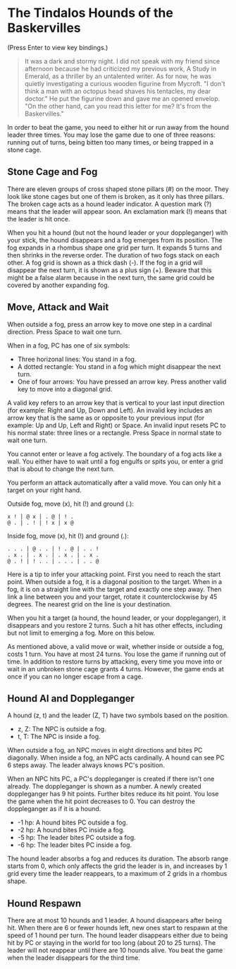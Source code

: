 # The Tindalos Hounds of the Baskervilles

(Press Enter to view key bindings.)

> It was a dark and stormy night. I did not speak with my friend since afternoon because he had criticized my previous work, A Study in Emerald, as a thriller by an untalented writer. As for now, he was quietly investigating a curious wooden figurine from Mycroft. "I don't think a man with an octopus head shaves his tentacles, my dear doctor." He put the figurine down and gave me an opened envelop. "On the other hand, can you read this letter for me? It's from the Baskervilles."

In order to beat the game, you need to either hit or run away from the hound leader three times. You may lose the game due to one of three reasons: running out of turns, being bitten too many times, or being trapped in a stone cage.

## Stone Cage and Fog

There are eleven groups of cross shaped stone pillars (#) on the moor. They look like stone cages but one of them is broken, as it only has three pillars. The broken cage acts as a hound leader indicator. A question mark (?) means that the leader will appear soon. An exclamation mark (!) means that the leader is hit once.

When you hit a hound (but not the hound leader or your doppleganger) with your stick, the hound disappears and a fog emerges from its position. The fog expands in a rhombus shape one grid per turn. It expands 5 turns and then shrinks in the reverse order. The duration of two fogs stack on each other. A fog grid is shown as a thick dash (-). If the fog in a grid will disappear the next turn, it is shown as a plus sign (+). Beware that this might be a false alarm because in the next turn, the same grid could be covered by another expanding fog.

## Move, Attack and Wait

When outside a fog, press an arrow key to move one step in a cardinal direction. Press Space to wait one turn.

When in a fog, PC has one of six symbols:

* Three horizonal lines: You stand in a fog.
* A dotted rectangle: You stand in a fog which might disappear the next turn.
* One of four arrows: You have pressed an arrow key. Press another valid key to move into a diagonal grid.

A valid key refers to an arrow key that is vertical to your last input direction (for example: Right and Up, Down and Left). An invalid key includes an arrow key that is the same as or opposite to your previous input (for example: Up and Up, Left and Right) or Space. An invalid input resets PC to his normal state: three lines or a rectangle. Press Space in normal state to wait one turn.

You cannot enter or leave a fog actively. The boundary of a fog acts like a wall. You either have to wait until a fog engulfs or spits you, or enter a grid that is about to change the next turn.

You perform an attack automatically after a valid move. You can only hit a target on your right hand.

Outside fog, move (x), hit (!) and ground (.):

    x ! | @ x | . @ | ! .
    @ . | . ! | ! x | x @

Inside fog, move (x), hit (!) and ground (.):

    . . . | @ . . | ! . @ | . . !
    . x . | . x . | . x . | . x .
    @ . ! | ! . . | . . . | . . @

Here is a tip to infer your attacking point. First you need to reach the start point. When outside a fog, it is a diagonal position to the target. When in a fog, it is on a straight line with the target and exactly one step away. Then link a line between you and your target, rotate it counterclockwise by 45 degrees. The nearest grid on the line is your destination.

When you hit a target (a hound, the hound leader, or your doppleganger), it disappears and you restore 2 turns. Such a hit has other effects, including but not limit to emerging a fog. More on this below.

As mentioned above, a valid move or wait, whether inside or outside a fog, costs 1 turn. You have at most 24 turns. You lose the game if running out of time. In addition to restore turns by attacking, every time you move into or wait in an unbroken stone cage grants 4 turns. However, the game ends at once if you can no longer escape from a cage.

## Hound AI and Doppleganger

A hound (z, t) and the leader (Z, T) have two symbols based on the position.

* z, Z: The NPC is outside a fog.
* t, T: The NPC is inside a fog.

When outside a fog, an NPC moves in eight directions and bites PC diagonally. When inside a fog, an NPC acts cardinally. A hound can see PC 6 steps away. The leader always knows PC's position.

When an NPC hits PC, a PC's doppleganger is created if there isn't one already. The doppleganger is shown as a number. A newly created doppleganger has 9 hit points. Further bites reduce its hit point. You lose the game when the hit point decreases to 0. You can destroy the doppleganger as if it is a hound.

* -1 hp: A hound bites PC outside a fog.
* -2 hp: A hound bites PC inside a fog.
* -5 hp: The leader bites PC outside a fog.
* -6 hp: The leader bites PC inside a fog.

The hound leader absorbs a fog and reduces its duration. The absorb range starts from 0, which only affects the grid the leader is in, and increases by 1 grid every time the leader reappears, to a maximum of 2 grids in a rhombus shape.

## Hound Respawn

There are at most 10 hounds and 1 leader. A hound disappears after being hit. When there are 6 or fewer hounds left, new ones start to respawn at the speed of 1 hound per turn. The hound leader disappears either due to being hit by PC or staying in the world for too long (about 20 to 25 turns). The leader will not reappear until there are 10 hounds alive. You beat the game when the leader disappears for the third time.
